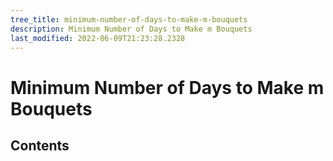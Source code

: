 ```yaml
---
tree_title: minimum-number-of-days-to-make-m-bouquets
description: Minimum Number of Days to Make m Bouquets
last_modified: 2022-06-09T21:23:28.2328
---
```


# Minimum Number of Days to Make m Bouquets

## Contents
